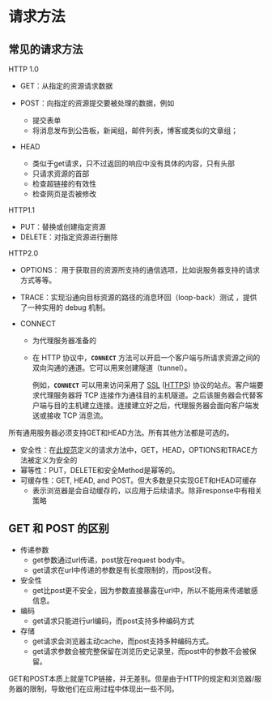 # 请求方法


## 常见的请求方法

HTTP 1.0

- GET：从指定的资源请求数据
- POST：向指定的资源提交要被处理的数据，例如
  - 提交表单
  - 将消息发布到公告板，新闻组，邮件列表，博客或类似的文章组；
- HEAD

  - 类似于get请求，只不过返回的响应中没有具体的内容，只有头部
  - 只请求资源的首部
  - 检查超链接的有效性
  - 检查网页是否被修改

HTTP1.1

- PUT：替换或创建指定资源
- DELETE：对指定资源进行删除

HTTP2.0

- OPTIONS： 用于获取目的资源所支持的通信选项，比如说服务器支持的请求方式等等。

- TRACE：实现沿通向目标资源的路径的消息环回（loop-back）测试 ，提供了一种实用的 debug 机制。

- CONNECT

  - 为代理服务器准备的

  - 在 HTTP 协议中，**`CONNECT`** 方法可以开启一个客户端与所请求资源之间的双向沟通的通道。它可以用来创建隧道（tunnel）。

    例如，**`CONNECT`** 可以用来访问采用了 [SSL](https://developer.mozilla.org/en-US/docs/Glossary/SSL) ([HTTPS](https://developer.mozilla.org/zh-CN/docs/Glossary/https)) 协议的站点。客户端要求代理服务器将 TCP 连接作为通往目的主机隧道。之后该服务器会代替客户端与目的主机建立连接。连接建立好之后，代理服务器会面向客户端发送或接收 TCP 消息流。



所有通用服务器必须支持GET和HEAD方法。所有其他方法都是可选的。

- 安全性：在[此规范](https://tools.ietf.org/html/rfc7231#section-4.1)定义的请求方法中，GET，HEAD，OPTIONS和TRACE方法被定义为安全的
- 幂等性：PUT，DELETE和安全Method是幂等的。
- 可缓存性：GET, HEAD, and POST。但大多数是只实现GET和HEAD可缓存
  - 表示浏览器是会自动缓存的，以应用于后续请求。除非response中有相关策略

## GET 和 POST 的区别

- 传递参数
  - get参数通过url传递，post放在request body中。
  - get请求在url中传递的参数是有长度限制的，而post没有。
- 安全性
  - get比post更不安全，因为参数直接暴露在url中，所以不能用来传递敏感信息。
- 编码
  - get请求只能进行url编码，而post支持多种编码方式
- 存储
  - get请求会浏览器主动cache，而post支持多种编码方式。
  - get请求参数会被完整保留在浏览历史记录里，而post中的参数不会被保留。

GET和POST本质上就是TCP链接，并无差别。但是由于HTTP的规定和浏览器/服务器的限制，导致他们在应用过程中体现出一些不同。
